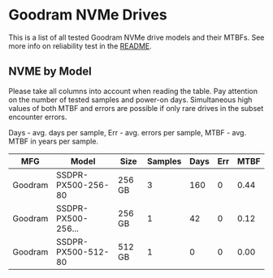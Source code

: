 Goodram NVMe Drives
===================

This is a list of all tested Goodram NVMe drive models and their MTBFs. See more
info on reliability test in the [README](https://github.com/bsdhw/SMART).

NVME by Model
------------

Please take all columns into account when reading the table. Pay attention on the
number of tested samples and power-on days. Simultaneous high values of both MTBF
and errors are possible if only rare drives in the subset encounter errors.

Days - avg. days per sample,
Err  - avg. errors per sample,
MTBF - avg. MTBF in years per sample.

| MFG       | Model              | Size   | Samples | Days  | Err   | MTBF |
|-----------|--------------------|--------|---------|-------|-------|------|
| Goodram   | SSDPR-PX500-256-80 | 256 GB | 3       | 160   | 0     | 0.44   |
| Goodram   | SSDPR-PX500-256... | 256 GB | 1       | 42    | 0     | 0.12   |
| Goodram   | SSDPR-PX500-512-80 | 512 GB | 1       | 0     | 0     | 0.00   |
